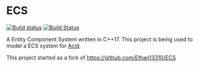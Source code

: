 # ECS

[![Build status](https://ci.appveyor.com/api/projects/status/0g5p5wavulf64rvp?svg=true)](https://ci.appveyor.com/project/Mattparks/ecs)
[![Build Status](https://travis-ci.org/mattparks/ECS.svg?branch=master)](https://travis-ci.org/mattparks/ECS)

A Entity Component System written in C++17. This project is being used to model a ECS system for [Acid](https://github.com/Equilibrium-Games/Acid).

This project started as a fork of https://github.com/Ethan13310/ECS
